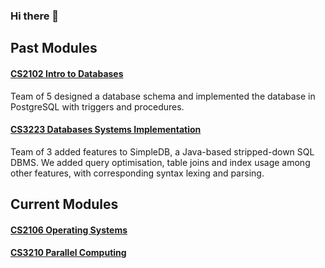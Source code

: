 ### Hi there 👋

## Past Modules
#### [CS2102 Intro to Databases](https://github.com/over-fitted/CS2102-Project)
Team of 5 designed a database schema and implemented the database in PostgreSQL with triggers and procedures. 
#### [CS3223 Databases Systems Implementation](https://github.com/cs3223-proj-31/cs3223-project/commits/main)
Team of 3 added features to SimpleDB, a Java-based stripped-down SQL DBMS. We added query optimisation, table joins and index usage among other features, with corresponding syntax lexing and parsing.

## Current Modules
#### [CS2106 Operating Systems](https://github.com/over-fitted/cs2106)
#### [CS3210 Parallel Computing](https://github.com/over-fitted/CS3210)
<!--
**over-fitted/over-fitted** is a ✨ _special_ ✨ repository because its `README.md` (this file) appears on your GitHub profile.

Here are some ideas to get you started:

- 🔭 I’m currently working on ...
- 🌱 I’m currently learning ...
- 👯 I’m looking to collaborate on ...
- 🤔 I’m looking for help with ...
- 💬 Ask me about ...
- 📫 How to reach me: ...
- 😄 Pronouns: ...
- ⚡ Fun fact: ...
-->
